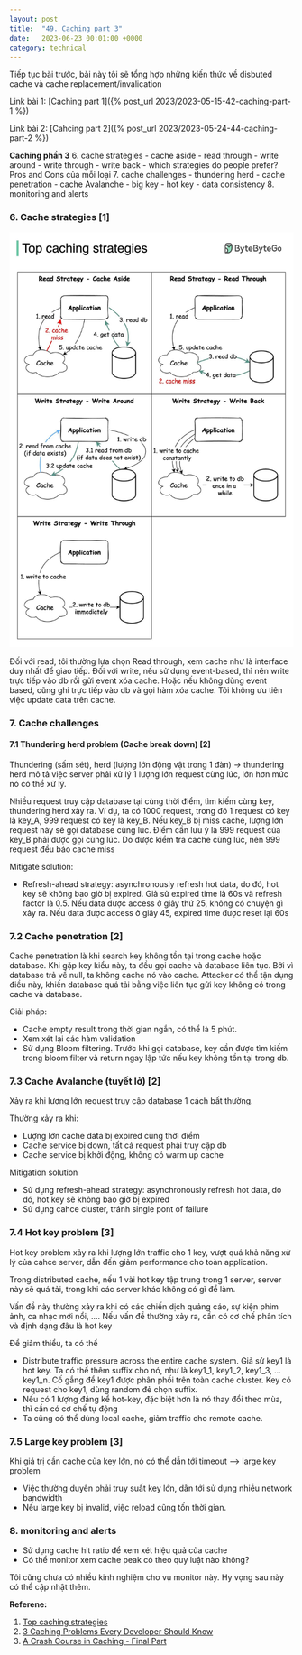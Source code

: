 ```yaml
---
layout: post
title:  "49. Caching part 3"
date:   2023-06-23 00:01:00 +0000
category: technical
---
```


Tiếp tục bài trước, bài này tôi sẽ tổng hợp những kiến thức về disbuted cache và cache replacement/invalication

Link bài 1: [Caching part 1]({% post_url 2023/2023-05-15-42-caching-part-1 %})

Link bài 2: [Cahcing part 2]({% post_url 2023/2023-05-24-44-caching-part-2 %})

**Caching phần 3**
6. cache strategies 
    - cache aside 
    - read through 
    - write around 
    - write through 
    - write back 
    - which strategies do people prefer? Pros and Cons của mỗi loại
7. cache challenges
    - thundering herd 
    - cache penetration 
    - cache Avalanche
    - big key
    - hot key 
    - data consistency 
8. monitoring and alerts 


### 6. Cache strategies [1]
![Cache strategies](/assets/images//2023/2023_06_23_cache_strategy.jpg "Cache strategies. Tham khảo [1]")

Đối với read, tôi thường lựa chọn Read through, xem cache như là interface duy nhất để giao tiếp. 
Đối với write, nếu sử dụng event-based, thì nên write trực tiếp vào db rồi gửi event xóa cache. Hoặc nếu không dùng event based, cũng ghi trực tiếp vào db và gọi hàm xóa cache. Tôi không ưu tiên việc update data trên cache. 

### 7. Cache challenges
#### 7.1 Thundering herd problem (Cache break down) [2]

Thundering (sấm sét), herd (lượng lớn động vật trong 1 đàn) -> thundering herd mô tả việc server phải xử lý 1 lượng lớn request cùng lúc, lớn hơn mức nó có thể xử lý.

Nhiều request truy cập database tại cùng thời điểm, tìm kiếm cùng key, thundering herd xảy ra. Ví dụ, ta có 1000 request, trong đó 1 request có key là key_A, 999 request có key là key_B. Nếu key_B bị miss cache, lượng lớn request này sẽ gọi database cùng lúc. Điểm cần lưu ý là 999 request của key_B phải được gọi cùng lúc. Do được kiểm tra cache cùng lúc, nên 999 request đều báo cache miss

Mitigate solution:
- Refresh-ahead strategy: asynchronously refresh hot data, do đó, hot key sẽ không bao giờ bị expired. Giả sử expired time là 60s và refresh factor là 0.5. Nếu data được access ở giây thứ 25, không có chuyện gì xảy ra. Nếu data được access ở giây 45, expired time được reset lại 60s 

### 7.2 Cache penetration [2]

Cache penetration là khi search key không tồn tại trong cache hoặc database. Khi gặp key kiểu này, ta đều gọi cache và database liên tục. Bởi vì database trả về null, ta không cache nó vào cache. Attacker có thể tận dụng điều này, khiến database quá tải bằng việc liên tục gửi key không có trong cache và database. 

Giải pháp:
- Cache empty result trong thời gian ngắn, có thể là 5 phút. 
- Xem xét lại các hàm validation 
- Sử dụng Bloom filtering. Trước khi gọi database, key cần được tìm kiếm trong bloom filter và return ngay lập tức nếu key không tồn tại trong db.

### 7.3 Cache Avalanche (tuyết lở) [2]
Xảy ra khi lượng lớn request truy cập database 1 cách bất thường. 

Thường xảy ra khi: 
- Lượng lớn cache data bị expired cùng thời điểm 
- Cache service bị down, tất cả request phải truy cập db 
- Cache service bị khởi động, không có warm up cache 

Mitigation solution
- Sử dụng refresh-ahead strategy: asynchronously refresh hot data, do đó, hot key sẽ không bao giờ bị expired
- Sử dụng cahce cluster, tránh single pont of failure 

### 7.4 Hot key problem [3]
Hot key problem xảy ra khi lượng lớn traffic cho 1 key, vượt quá khả năng xử lý của cahce server, dẫn đến giảm performance cho toàn application. 

Trong distributed cache, nếu 1 vài hot key tập trung trong 1 server, server này sẽ quá tải, trong khi các server khác không có gì để làm. 

Vấn đề này thường xảy ra khi có các chiến dịch quảng cáo, sự kiện phim ảnh, ca nhạc mới nổi, .... Nếu vấn đề thường xảy ra, cần có cơ chế phân tích và định dạng đâu là hot key 

Để giảm thiểu, ta có thể
- Distribute traffic pressure across the entire cache system. Giả sử key1 là hot key. Ta có thể thêm suffix cho nó, như là key1_1, key1_2, key1_3, ... key1_n. Cố gắng để key1 được phân phối trên toàn cache cluster. Key có request cho key1, dùng random đẻ chọn suffix. 
- Nếu có 1 lượng đáng kể hot-key, đặc biệt hơn là nó thay đổi theo mùa, thì cần có cơ chế tự động
- Ta cũng có thể dùng local cache, giảm traffic cho remote cache.   

### 7.5 Large key problem [3]
Khi giá trị cần cache của key lớn, nó có thể dẫn tới timeout --> large key problem 

- Việc thường duyên phải truy suất key lớn, dẫn tới sử dụng nhiều network bandwidth 
- Nếu large key bị invalid, việc reload cũng tốn thời gian. 

### 8. monitoring and alerts 
- Sử dụng cache hit ratio để xem xét hiệu quả của cache 
- Có thể monitor xem cache peak có theo quy luật nào không? 

Tôi cũng chưa có nhiều kinh nghiệm cho vụ monitor này. Hy vọng sau này có thể cập nhật thêm.

**Referene:** 
1. [Top caching strategies](https://blog.bytebytego.com/p/top-caching-strategies)
2. [3 Caching Problems Every Developer Should Know](https://levelup.gitconnected.com/3-caching-problems-every-developer-should-know-1449f07e9166)
3. [A Crash Course in Caching - Final Part](https://blog.bytebytego.com/p/a-crash-course-in-caching-final-part)
